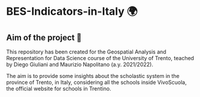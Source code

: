 # BES-Indicators-in-Italy 🌍 

## Aim of the project 🎯

This repository has been created for the Geospatial Analysis and Representation for Data Science course of the University of Trento, teached by Diego Giuliani and Maurizio Napolitano (a.y. 2021/2022).

The aim is to provide some insights about the scholastic system in the province of Trento, in Italy, considering all the schools inside VivoScuola, the official website for schools in Trentino.






